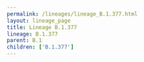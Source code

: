 ```yaml
---
permalink: /lineages/lineage_B.1.377.html
layout: lineage_page
title: Lineage B.1.377
lineage: B.1.377
parent: B.1
children: ['B.1.377']
---
```

